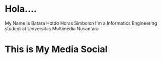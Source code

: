 # Hola....
My Name Is Batara Hotdo Horas Simbolon
I'm a Informatics Engineering student at Universitas Multimedia Nusantara

# This is My Media Social
